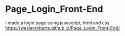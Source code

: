 # Page_Login_Front-End
i made a login page using javascript, html and css.
https://wesleyroberts.github.io/Page_Login_Front-End/
